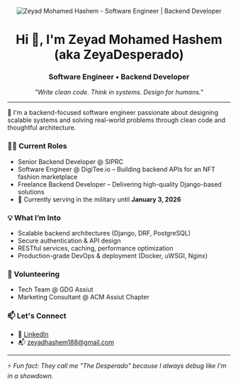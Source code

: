 <p align="center">
  <img src="https://i.imgur.com/QsKgEw9.png" alt="Zeyad Mohamed Hashem - Software Engineer | Backend Developer">
</p>

<h1 align="center">Hi 👋, I'm Zeyad Mohamed Hashem (aka ZeyaDesperado)</h1>
<h3 align="center">Software Engineer • Backend Developer</h3>

<p align="center"><em>"Write clean code. Think in systems. Design for humans."</em></p>

---

🔧 I'm a backend-focused software engineer passionate about designing scalable systems and solving real-world problems through clean code and thoughtful architecture.

### 👨‍💻 Current Roles
- Senior Backend Developer @ SIPRC
- Software Engineer @ DigiTee.io – Building backend APIs for an NFT fashion marketplace
- Freelance Backend Developer – Delivering high-quality Django-based solutions
- 📍 Currently serving in the military until **January 3, 2026**

### 💡 What I’m Into
- Scalable backend architectures (Django, DRF, PostgreSQL)
- Secure authentication & API design
- RESTful services, caching, performance optimization
- Production-grade DevOps & deployment (Docker, uWSGI, Nginx)

### 🤝 Volunteering
- Tech Team @ GDG Assiut
- Marketing Consultant @ ACM Assiut Chapter

### 📫 Let's Connect
- 💼 [LinkedIn](https://linkedin.com/in/zeyad-mohamed-hashem)
- 📬 zeyadhashem188@gmail.com

---

⚡ _Fun fact: They call me "The Desperado" because I always debug like I'm in a showdown._
